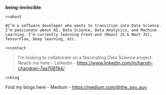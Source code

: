 **being-invincible**

```
>>about

#I’m a software developer who wants to transition into Data Science. I’m passionate about AI, Data Science, Data Analytics, and Machine Learning. I’m currently learning Front-end (React JS & Next JS), TensorFlow, Deep learning, etc.
```

```
>>contact
```
>I’m looking to collaborate on a fascinating Data Science project.
Reach me here - LinkedIn - https://www.linkedin.com/in/harish-chandran-7aa708184/

```
>>blog
```
Find my blogs here - Medium - https://medium.com/@the_psy_guy

<!---
being-invincible/being-invincible is a ✨ special ✨ repository because its `README.md` (this file) appears on your GitHub profile.
You can click the Preview link to take a look at your changes.
--->
